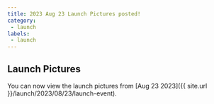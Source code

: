 ```yaml
---
title: 2023 Aug 23 Launch Pictures posted!
category:
 - launch
labels:
 - launch
---
```


## Launch Pictures

You can now view the launch pictures from [Aug 23 2023]({{ site.url }}/launch/2023/08/23/launch-event). 
